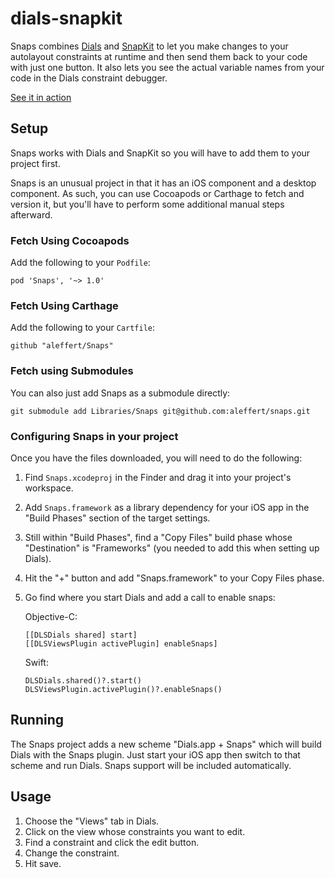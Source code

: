 # dials-snapkit

Snaps combines [Dials](https://github.com/aleffert/dials) and [SnapKit](https://github.com/SnapKit/SnapKit) to let you make changes to your autolayout constraints at runtime and then send them back to your code with just one button. It also lets you see the actual variable names from your code in the Dials constraint debugger.

[See it in action](https://aleffert.github.io/snaps/Documentation/snaps-example.html)

## Setup

Snaps works with Dials and SnapKit so you will have to add them to your project first.

Snaps is an unusual project in that it has an iOS component and a desktop component. As such, you can use Cocoapods or Carthage to fetch and version it, but you'll have to perform some additional manual steps afterward.

### Fetch Using Cocoapods

Add the following to your ``Podfile``:
```
pod 'Snaps', '~> 1.0'
```

### Fetch Using Carthage

Add the following to your ``Cartfile``:
```
github "aleffert/Snaps"
```


### Fetch using Submodules

You can also just add Snaps as a submodule directly:
```
git submodule add Libraries/Snaps git@github.com:aleffert/snaps.git
```

### Configuring Snaps in your project

Once you have the files downloaded, you will need to do the following:

1. Find ``Snaps.xcodeproj`` in the Finder and drag it into your project's workspace.
2. Add ``Snaps.framework`` as a library dependency for your iOS app in the "Build Phases" section of the target settings.
3. Still within "Build Phases", find a "Copy Files" build phase whose "Destination" is "Frameworks" (you needed to add this when setting up Dials).
4. Hit the "+" button and add "Snaps.framework" to your Copy Files phase.
5. Go find where you start Dials and add a call to enable snaps:

    Objective-C:

    ```
    [[DLSDials shared] start]
    [[DLSViewsPlugin activePlugin] enableSnaps]
    ```

    Swift:

    ```
    DLSDials.shared()?.start()
    DLSViewsPlugin.activePlugin()?.enableSnaps()
    ```

## Running

The Snaps project adds a new scheme "Dials.app + Snaps" which will build Dials with the Snaps plugin. Just start your iOS app then switch to that scheme and run Dials. Snaps support will be included automatically.

## Usage

1. Choose the "Views" tab in Dials.
2. Click on the view whose constraints you want to edit.
3. Find a constraint and click the edit button.
4. Change the constraint.
5. Hit save.
